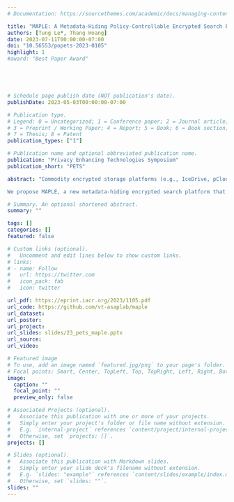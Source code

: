```yaml
---
# Documentation: https://sourcethemes.com/academic/docs/managing-content/

title: "MAPLE: A Metadata-Hiding Policy-Controllable Encrypted Search Platform with Minimal Trust"
authors: [Tung Le*, Thang Hoang]
date: 2023-07-11T00:00:00-07:00
doi: "10.56553/popets-2023-0105"
highlight: 1
#award: "Best Paper Award"





# Schedule page publish date (NOT publication's date).
publishDate: 2023-05-03T00:00:00-07:00

# Publication type.
# Legend: 0 = Uncategorized; 1 = Conference paper; 2 = Journal article;
# 3 = Preprint / Working Paper; 4 = Report; 5 = Book; 6 = Book section;
# 7 = Thesis; 8 = Patent
publication_types: ["1"]

# Publication name and optional abbreviated publication name.
publication: "Privacy Enhancing Technologies Symposium"
publication_short: "PETS"

abstract: "Commodity encrypted storage platforms (e.g., IceDrive, pCloud) permit data store and sharing across multiple users while preserving data confidentiality. However, end-to-end encryption may not be sufficient since it only offers confidentiality when the data is at rest or in transit. Meanwhile, sensitive information can be leaked from metadata representing activities during data operations (e.g., query, processing). Recent encrypted search platforms such as DORY (OSDI’20) or DURASIFT (WPES’19) permit multi-user data query functionalities, while protecting metadata privacy. However, they either incur a high processing overhead or offer limited secu- rity/functionality, and require strong trust assumptions.\\

We propose MAPLE, a new metadata-hiding encrypted search platform that offers query functionalities (search, update) on the shared data across multiple users with complex policy controls. MAPLE protects metadata privacy all the time during query processing, while achieving significantly (asymptotically) lower processing overhead than state-of-the-art platforms. The core technique of MAPLE is the design of oblivious data structures for search index and access control coupled with secure computation techniques to enable efficient query processing with a minimal trust. We fully implemented MAPLE and evaluated its performance on commodity cloud (Amazon EC2) under real settings. Experimental results showed that MAPLE achieved a concrete performance comparable with its counterparts, while offering provably stronger security guarantees and more diverse functionalities."

# Summary. An optional shortened abstract.
summary: ""

tags: []
categories: []
featured: false

# Custom links (optional).
#   Uncomment and edit lines below to show custom links.
# links:
# - name: Follow
#   url: https://twitter.com
#   icon_pack: fab
#   icon: twitter

url_pdf: https://eprint.iacr.org/2023/1105.pdf
url_code: https://github.com/vt-asaplab/maple
url_dataset: 
url_poster:
url_project:
url_slides: slides/23_pets_maple.pptx
url_source:
url_video:

# Featured image
# To use, add an image named `featured.jpg/png` to your page's folder. 
# Focal points: Smart, Center, TopLeft, Top, TopRight, Left, Right, BottomLeft, Bottom, BottomRight.
image:
  caption: ""
  focal_point: ""
  preview_only: false

# Associated Projects (optional).
#   Associate this publication with one or more of your projects.
#   Simply enter your project's folder or file name without extension.
#   E.g. `internal-project` references `content/project/internal-project/index.md`.
#   Otherwise, set `projects: []`.
projects: []

# Slides (optional).
#   Associate this publication with Markdown slides.
#   Simply enter your slide deck's filename without extension.
#   E.g. `slides: "example"` references `content/slides/example/index.md`.
#   Otherwise, set `slides: ""`.
slides: ""
---
```

